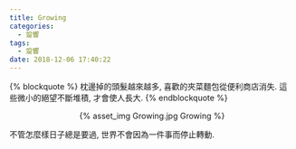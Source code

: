 ```yaml
---
title: Growing
categories:
  - 跫響
tags:
  - 跫響
date: 2018-12-06 17:40:22
---
```

{% blockquote %}
枕邊掉的頭髮越來越多, 喜歡的夾菜麵包從便利商店消失. 這些微小的絕望不斷堆積, 才會使人長大.
{% endblockquote %}
<center>{% asset_img Growing.jpg Growing %}</center>

不管怎麼樣日子總是要過, 世界不會因為一件事而停止轉動.
